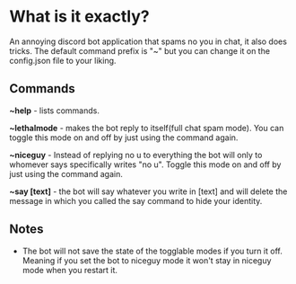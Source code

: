 # What is it exactly?
An annoying discord bot application that spams no you in chat, it also does tricks.
The default command prefix is "~" but you can change it on the config.json file to your liking.

## Commands
**~help** - lists commands.

**~lethalmode** - makes the bot reply to itself(full chat spam mode). You can toggle this mode on and off by just using the command again.

**~niceguy** - Instead of replying no u to everything the bot will only to whomever says specifically writes "no u". Toggle this mode on and off by just using the command again.

**~say [text]** - the bot will say whatever you write in [text] and will delete the message in which you called the say command to hide your identity.

## Notes
- The bot will not save the state of the togglable modes if you turn it off. Meaning if you set the bot to niceguy mode it won't stay in niceguy mode when you restart it.



